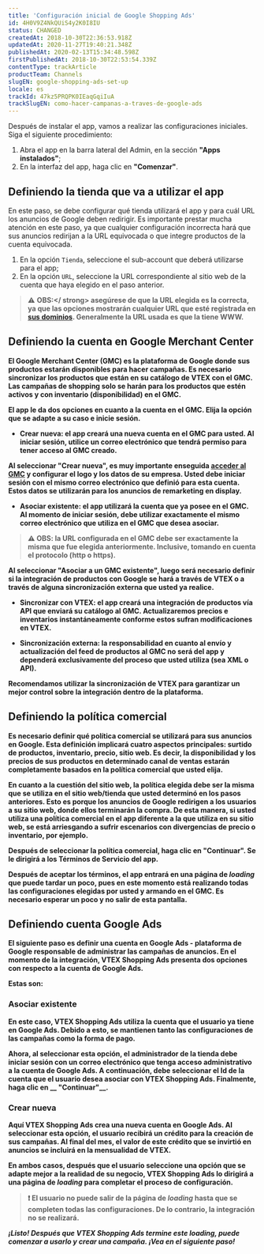 ```yaml
---
title: 'Configuración inicial de Google Shopping Ads'
id: 4H0V9Z4NkQUiS4y2K0I8IU
status: CHANGED
createdAt: 2018-10-30T22:36:53.918Z
updatedAt: 2020-11-27T19:40:21.348Z
publishedAt: 2020-02-13T15:34:48.598Z
firstPublishedAt: 2018-10-30T22:53:54.339Z
contentType: trackArticle
productTeam: Channels
slugEN: google-shopping-ads-set-up
locale: es
trackId: 47kz5PRQPK0IEaqGqiIuA
trackSlugEN: como-hacer-campanas-a-traves-de-google-ads
---
```


Después de instalar el app, vamos a realizar las configuraciones iniciales. Siga el siguiente procedimiento:

1. Abra el app en la barra lateral del Admin, en la sección __"Apps instalados"__;
2. En la interfaz del app, haga clic en __"Comenzar"__.

## Definiendo la tienda que va a utilizar el app

En este paso, se debe configurar qué tienda utilizará el app y para cuál URL los anuncios de Google deben redirigir. Es importante prestar mucha atención en este paso, ya que cualquier configuración incorrecta hará que sus anuncios redirijan a la URL equivocada o que integre productos de la cuenta equivocada.

1. En la opción `Tienda`, seleccione el sub-account que deberá utilizarse para el app;
2. En la opción `URL`, seleccione la URL correspondiente al sitio web de la cuenta que haya elegido en el paso anterior.

> ⚠️ **OBS:</ strong> asegúrese de que la URL elegida es la correcta, ya que las opciones mostrarán cualquier URL que esté registrada en [sus dominios](https://help.vtex.com/es/tutorial/configurando-dominios-no-license-manager?locale=es). <strong>Generalmente la URL usada es que la tiene WWW**.

## Definiendo la cuenta en Google Merchant Center

El Google Merchant Center (GMC) es la plataforma de Google donde sus productos estarán disponibles para hacer campañas. Es necesario sincronizar los productos que están en su catálogo de VTEX con el GMC. Las campañas de shopping solo se harán para los productos que estén activos y con inventario (disponibilidad) en el GMC.

El app le da dos opciones en cuanto a la cuenta en el GMC. Elija la opción que se adapte a su caso e inicie sesión.

- __Crear nueva:__ el app creará una nueva cuenta en el GMC para usted. Al iniciar sesión, utilice un correo electrónico que tendrá permiso para tener acceso al GMC creado.

Al seleccionar __"Crear nueva"__, es muy importante enseguida [acceder al GMC](https://www.google.com/retail/solutions/merchant-center/) y configurar el logo y los datos de su empresa. Usted debe iniciar sesión con el mismo correo electrónico que definió para esta cuenta. Estos datos se utilizarán para los anuncios de remarketing en display.

- __Asociar existente:__ el app utilizará la cuenta que ya posee en el GMC. Al  momento de iniciar sesión, debe utilizar exactamente el mismo correo electrónico que utiliza en el GMC que desea asociar.

> ⚠️ **OBS:** la URL configurada en el GMC debe ser **exactamente la misma** que fue elegida anteriormente. Inclusive, tomando en cuenta el protocolo (http o https).

Al seleccionar __"Asociar a un GMC existente"__, luego será necesario definir si la integración de productos con Google se hará a través de VTEX o a través de alguna sincronización externa que usted ya realice.

- __Sincronizar con VTEX:__ el app creará una integración de productos vía API que enviará su catálogo al GMC. Actualizaremos precios e inventarios instantáneamente conforme estos sufran modificaciones en VTEX.

- __Sincronización externa:__ la responsabilidad en cuanto al envío y actualización del feed de productos al GMC no será del app y dependerá exclusivamente del proceso que usted utiliza (sea XML o API).

Recomendamos utilizar la sincronización de VTEX para garantizar un mejor control sobre la integración dentro de la plataforma.

## Definiendo la política comercial

Es necesario definir qué política comercial se utilizará para sus anuncios en Google. Esta definición implicará cuatro aspectos principales: surtido de productos, inventario, precio, sitio web. Es decir, la disponibilidad y los precios de sus productos en determinado canal de ventas estarán completamente basados en la política comercial que usted elija.

En cuanto a la cuestión del sitio web, la política elegida debe ser la misma que se utiliza en el sitio web/tienda que usted determinó en los pasos anteriores. Esto es porque los anuncios de Google redirigen a los usuarios a su sitio web, donde ellos terminarán la compra. De esta manera, si usted utiliza una política comercial en el app diferente a la que utiliza en su sitio web, se está arriesgando a sufrir escenarios con divergencias de precio o inventario, por ejemplo.

Después de seleccionar la política comercial, haga clic en __"Continuar"__. Se le dirigirá a los Términos de Servicio del app.

Después de aceptar los términos, el app entrará en una página de *loading* que puede tardar un poco, pues en este momento está realizando todas las configuraciones elegidas por usted y armando en el GMC. Es necesario esperar un poco y no salir de esta pantalla.

## Definiendo cuenta Google Ads

El siguiente paso es definir una cuenta en Google Ads - plataforma de Google responsable de administrar las campañas de anuncios. En el momento de la integración, VTEX Shopping Ads presenta dos opciones con respecto a la cuenta de Google Ads.

Estas son:

### Asociar existente

En este caso, VTEX Shopping Ads utiliza la cuenta que el usuario ya tiene en Google Ads. Debido a esto, se mantienen tanto las configuraciones de las campañas como la forma de pago.

Ahora, al seleccionar esta opción, el administrador de la tienda  debe iniciar sesión con un correo electrónico que tenga acceso administrativo a la cuenta de Google Ads. A continuación, debe seleccionar el Id de la cuenta que el usuario desea asociar con VTEX Shopping Ads. Finalmente, haga clic en __ "Continuar"__.

### Crear nueva

Aquí VTEX Shopping Ads crea una nueva cuenta en Google Ads. Al seleccionar esta opción, el usuario recibirá un crédito para la creación de sus campañas. Al final del mes, el valor de este crédito que se invirtió en anuncios se incluirá en la mensualidad de VTEX.

En ambos casos, después que el usuario seleccione una opción que se adapte mejor a la realidad de su negocio, VTEX Shopping Ads lo dirigirá a una página de *loading* para completar el proceso de configuración.

> ❗ El usuario no puede salir de la página de *loading* hasta que se completen todas las configuraciones. De lo contrario, la integración no se realizará.

*__¡Listo!__ Después que VTEX Shopping Ads termine este loading, puede comenzar a usarlo y crear una campaña. ¡Vea en el siguiente paso!*
